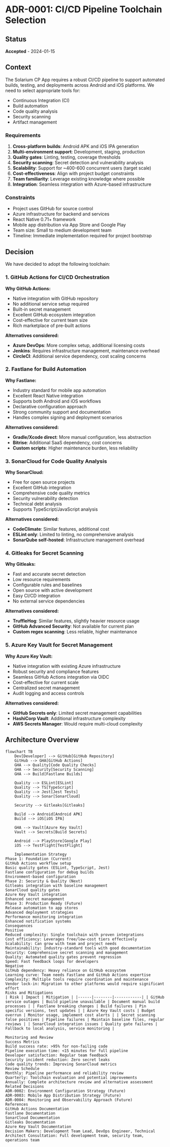 # ADR-0001: CI/CD Pipeline Toolchain Selection

## Status

**Accepted** - 2024-01-15

## Context

The Solarium CP App requires a robust CI/CD pipeline to support automated builds, testing, and deployments across Android and iOS platforms. We need to select appropriate tools for:

- Continuous Integration (CI)
- Build automation
- Code quality analysis
- Security scanning
- Artifact management

### Requirements

1. **Cross-platform builds**: Android APK and iOS IPA generation
2. **Multi-environment support**: Development, staging, production
3. **Quality gates**: Linting, testing, coverage thresholds
4. **Security scanning**: Secret detection and vulnerability analysis
5. **Scalability**: Support for ~400-600 concurrent users (target scale)
6. **Cost-effectiveness**: Align with project budget constraints
7. **Team familiarity**: Leverage existing knowledge where possible
8. **Integration**: Seamless integration with Azure-based infrastructure

### Constraints

- Project uses GitHub for source control
- Azure infrastructure for backend and services
- React Native 0.71+ framework
- Mobile app distribution via App Store and Google Play
- Team size: Small to medium development team
- Timeline: Immediate implementation required for project bootstrap

## Decision

We have decided to adopt the following toolchain:

### 1. **GitHub Actions** for CI/CD Orchestration

**Why GitHub Actions:**
- Native integration with GitHub repository
- No additional service setup required
- Built-in secret management
- Excellent GitHub ecosystem integration
- Cost-effective for current team size
- Rich marketplace of pre-built actions

**Alternatives considered:**
- **Azure DevOps**: More complex setup, additional licensing costs
- **Jenkins**: Requires infrastructure management, maintenance overhead
- **CircleCI**: Additional service dependency, cost scaling concerns

### 2. **Fastlane** for Build Automation

**Why Fastlane:**
- Industry standard for mobile app automation
- Excellent React Native integration
- Supports both Android and iOS workflows
- Declarative configuration approach
- Strong community support and documentation
- Handles complex signing and deployment scenarios

**Alternatives considered:**
- **Gradle/Xcode direct**: More manual configuration, less abstraction
- **Bitrise**: Additional SaaS dependency, cost concerns
- **Custom scripts**: Higher maintenance burden, less reliability

### 3. **SonarCloud** for Code Quality Analysis

**Why SonarCloud:**
- Free for open source projects
- Excellent GitHub integration
- Comprehensive code quality metrics
- Security vulnerability detection
- Technical debt analysis
- Supports TypeScript/JavaScript analysis

**Alternatives considered:**
- **CodeClimate**: Similar features, additional cost
- **ESLint only**: Limited to linting, no comprehensive analysis
- **SonarQube self-hosted**: Infrastructure management overhead

### 4. **Gitleaks** for Secret Scanning

**Why Gitleaks:**
- Fast and accurate secret detection
- Low resource requirements
- Configurable rules and baselines
- Open source with active development
- Easy CI/CD integration
- No external service dependencies

**Alternatives considered:**
- **TruffleHog**: Similar features, slightly heavier resource usage
- **GitHub Advanced Security**: Not available for current plan
- **Custom regex scanning**: Less reliable, higher maintenance

### 5. **Azure Key Vault** for Secret Management

**Why Azure Key Vault:**
- Native integration with existing Azure infrastructure
- Robust security and compliance features
- Seamless GitHub Actions integration via OIDC
- Cost-effective for current scale
- Centralized secret management
- Audit logging and access controls

**Alternatives considered:**
- **GitHub Secrets only**: Limited secret management capabilities
- **HashiCorp Vault**: Additional infrastructure complexity
- **AWS Secrets Manager**: Would require multi-cloud complexity

## Architecture Overview

```mermaid
flowchart TB
    Dev[Developer] --> GitHub[GitHub Repository]
    GitHub --> GHA[GitHub Actions]
    GHA --> Quality[Code Quality Checks]
    GHA --> Security[Security Scanning]
    GHA --> Build[Fastlane Builds]
    
    Quality --> ESLint[ESLint]
    Quality --> TS[TypeScript]
    Quality --> Jest[Jest Tests]  
    Quality --> Sonar[SonarCloud]
    
    Security --> Gitleaks[Gitleaks]
    
    Build --> Android[Android APK]
    Build --> iOS[iOS IPA]
    
    GHA --> Vault[Azure Key Vault]
    Vault --> Secrets[Build Secrets]
    
    Android --> PlayStore[Google Play]
    iOS --> TestFlight[TestFlight]

    Implementation Strategy
Phase 1: Foundation (Current)
GitHub Actions workflow setup
Basic quality gates (ESLint, TypeScript, Jest)
Fastlane configuration for debug builds
Environment-based configuration
Phase 2: Security & Quality (Next)
Gitleaks integration with baseline management
SonarCloud quality gates
Azure Key Vault integration
Enhanced secret management
Phase 3: Production Ready (Future)
Release automation to app stores
Advanced deployment strategies
Performance monitoring integration
Enhanced notification systems
Consequences
Positive
Reduced complexity: Single toolchain with proven integrations
Cost efficiency: Leverages free/low-cost tiers effectively
Scalability: Can grow with team and project needs
Maintainability: Industry-standard tools with good documentation
Security: Comprehensive secret scanning and management
Quality: Automated quality gates prevent regression
Speed: Fast feedback loops for developers
Negative
GitHub dependency: Heavy reliance on GitHub ecosystem
Learning curve: Team needs Fastlane and GitHub Actions expertise
Complexity: Multiple tools require coordination and maintenance
Vendor lock-in: Migration to other platforms would require significant effort
Risks and Mitigations
| Risk | Impact | Mitigation | |------|--------|------------| | GitHub service outages | Build pipeline unavailable | Document manual build processes | | Fastlane breaking changes | Build failures | Pin specific versions, test updates | | Azure Key Vault costs | Budget overrun | Monitor usage, implement cost alerts | | Secret scanning false positives | Pipeline failures | Maintain baseline files, regular reviews | | SonarCloud integration issues | Quality gate failures | Fallback to local analysis, service monitoring |

Monitoring and Review
Success Metrics
Build success rate: >95% for non-failing code
Pipeline execution time: <15 minutes for full pipeline
Developer satisfaction: Regular team feedback
Security incident reduction: Zero secret leaks
Code quality trends: Improving SonarCloud metrics
Review Schedule
Monthly: Pipeline performance and reliability review
Quarterly: Toolchain evaluation and potential improvements
Annually: Complete architecture review and alternative assessment
Related Decisions
ADR-0002: Environment Configuration Strategy (Future)
ADR-0003: Mobile App Distribution Strategy (Future)
ADR-0004: Monitoring and Observability Approach (Future)
References
GitHub Actions Documentation
Fastlane Documentation
SonarCloud Documentation
Gitleaks Documentation
Azure Key Vault Documentation
Decision Makers: Development Team Lead, DevOps Engineer, Technical Architect Consultation: Full development team, security team, operations team